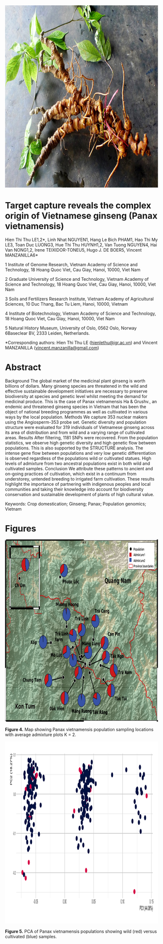 
<p align="center">

<img width="920" height="600" src="https://github.com/vincentmanz/Ginseng/blob/main/image/S%C3%A2m%20Ng%E1%BB%8Dc%20Linh.jpg?raw=true">

</p>

# Target capture reveals the complex origin of Vietnamese ginseng (Panax vietnamensis)

Hien Thi Thu LE1,2\*, Linh Nhat NGUYEN1, Hang Le Bich PHAM1, Hao Thi My
LE3, Toan Duc LUONG3, Hue Thi Thu HUYNH1,2, Van Tuong NGUYEN4, Hai Van
NONG1,2, Irene TEIXIDOR-TONEU5, Hugo J. DE BOER5, Vincent MANZANILLA6\*

1 Institute of Genome Research, Vietnam Academy of Science and
Technology, 18 Hoang Quoc Viet, Cau Giay, Hanoi, 10000, Viet Nam

2 Graduate University of Science and Technology, Vietnam Academy of
Science and Technology, 18 Hoang Quoc Viet, Cau Giay, Hanoi, 10000, Viet
Nam

3 Soils and Fertilizers Research Institute, Vietnam Academy of
Agricultural Sciences, 10 Duc Thang, Bac Tu Liem, Hanoi, 10000, Vietnam

4 Institute of Biotechnology, Vietnam Academy of Science and Technology,
18 Hoang Quoc Viet, Cau Giay, Hanoi, 10000, Viet Nam

5 Natural History Museum, University of Oslo, 0562 Oslo, Norway
6Baseclear BV, 2333 Leiden, Netherlands.

\*Corresponding authors: Hien Thi Thu LE (<hienlethu@igr.ac.vn>) and
Vincent MANZANILLA (<vincent.manzanilla@gmail.com>)

# Abstract

Background The global market of the medicinal plant ginseng is worth
billions of dollars. Many ginseng species are threatened in the wild and
effective sustainable development initiatives are necessary to preserve
biodiversity at species and genetic level whilst meeting the demand for
medicinal produce. This is the case of Panax vietnamensis Ha & Grushv.,
an endemic and threatened ginseng species in Vietnam that has been the
object of national breeding programmes as well as cultivated in various
ways by the local population. Methods We capture 353 nuclear makers
using the Angiosperm-353 probe set. Genetic diversity and population
structure were evaluated for 319 individuals of Vietnamese ginseng
across its area of distribution and from wild and a varying range of
cultivated areas. Results After filtering, 1181 SNPs were recovered.
From the population statistics, we observe high genetic diversity and
high genetic flow between populations. This is also supported by the
STRUCTURE analysis. The intense gene flow between populations and very
low genetic differentiation is observed regardless of the populations
wild or cultivated statues. High levels of admixture from two ancestral
populations exist in both wild and cultivated samples. Conclusion We
attribute these patterns to ancient and on-going practices of
cultivation, which exist in a continuum from understorey, untended
breeding to irrigated farm cultivation. These results highlight the
importance of partnering with indigenous peoples and local communities
and taking their knowledge into account for biodiversity conservation
and sustainable development of plants of high cultural value.

Keywords: Crop domestication; Ginseng; Panax; Population genomics;
Vietnam

# Figures

<p align="center">

<img width="920" height="600" src="https://github.com/vincentmanz/Ginseng/blob/main/Figures/Figure%204%20Admixture%20average%20on%20map.png?raw=true">

**Figure 4.** Map showing Panax vietnamensis population sampling
locations with average admixture plots K =
2.

<img width="920" height="600" src="https://github.com/vincentmanz/Ginseng/blob/main/Figures/Figure%205%20PCA%20wild%20vs%20cultivated.png?raw=true">

**Figure 5.** PCA of Panax vietnamensis populations showing wild (red)
versus cultivated (blue) samples.

</p>
